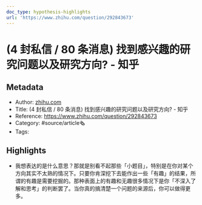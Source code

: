 ```yaml
---
doc_type: hypothesis-highlights
url: 'https://www.zhihu.com/question/292843673'
---
```

# (4 封私信 / 80 条消息) 找到感兴趣的研究问题以及研究方向? - 知乎
## Metadata
- Author: [zhihu.com]()
- Title: (4 封私信 / 80 条消息) 找到感兴趣的研究问题以及研究方向? - 知乎
- Reference: https://www.zhihu.com/question/292843673
- Category: #source/article🗞
- Tags:
## Highlights
- 我想表达的是什么意思？那就是别看不起那些「小题目」，特别是在你对某个方向其实不太熟的情况下。只要你肯深挖下去能作出一些「有趣」的结果，所谓的有趣是需要挖掘的。那种表面上的有趣和无趣很多情况下是你「不深入了解和思考」的判断罢了。当你真的搞清楚一个问题的来源后，你可以做得更多。

